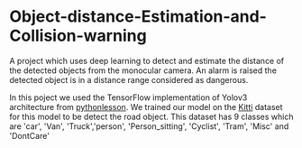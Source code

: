 # Object-distance-Estimation-and-Collision-warning
A project which uses deep learning to detect and estimate the distance of the detected objects from the monocular camera. An alarm is raised the detected object is in a distance range considered as dangerous.

In this poject we used the TensorFlow implementation of Yolov3 architecture from [pythonlesson](https://github.com/pythonlessons/YOLOv3-object-detection-tutorial/tree/master/YOLOv3-custom-training). We trained our model on the [Kitti](http://www.cvlibs.net/datasets/kitti/) dataset for this model to be detect the road object. This dataset has 9 classes which are 'car', 'Van', 'Truck','person', 'Person_sitting', 'Cyclist', 'Tram', 'Misc' and 'DontCare'
